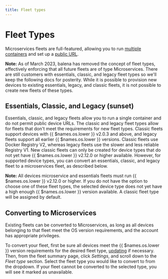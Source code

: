 ```yaml
---
title: Fleet types
---
```


# Fleet Types

Microservices fleets are full-featured, allowing you to run [multiple containers][multicontainer] and set up a [public URL][public-url].

__Note:__ As of March 2023, balena has removed the concept of fleet types, effectively enforcing that all future fleets are of type Microservices. There are still customers with essentials, classic, and legacy fleet types so we'll keep the following docs for posterity. While it is possible to provision new devices to existing essentials, legacy, and classic fleets, it is not possible to create new fleets of these types.

## Essentials, Classic, and Legacy (sunset)

Essentials, classic, and legacy fleets allow you to run a single container and do not permit public device URLs. The classic and legacy fleet types allow for fleets that don't meet the requirements for new fleet types. Classic fleets support devices with {{ $names.os.lower }} v2.0.3 and above, and legacy fleets support all earlier {{ $names.os.lower }} versions. Classic fleets use Docker Registry V2, whereas legacy fleets use the slower and less reliable Registry V1. New classic fleets can only be created for device types that do not yet have {{ $names.os.lower }} v2.12.0 or higher available. However, for supported device types, you can convert an essentials, classic, and legacy fleet to a microservices fleet, as described below.

__Note:__ All devices microservice and essentials fleets must run {{ $names.os.lower }} v2.12.0 or higher. If you do not have the option to choose one of these fleet types, the selected device type does not yet have a high enough {{ $names.os.lower }} version available. A classic fleet type will be assigned by default.

## Converting to Microservices

Existing fleets can be converted to Microservices, as long as all devices belonging to that fleet meet the OS version requirements, and the account has appropriate privileges.

To convert your fleet, first be sure all devices meet the {{ $names.os.lower }} version requirements for the desired fleet type, [updating][update] if necessary. Then, from the fleet summary page, click *Settings*, and scroll down to the *Fleet type* section. Select the fleet type you would like to convert to from the dropdown. If your fleet cannot be converted to the selected type, you will see it marked as unavailable.

[multicontainer]:/learn/develop/multicontainer
[public-url]:/learn/manage/actions/#enable-public-device-url
[update]:/reference/OS/updates/self-service
